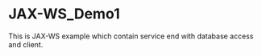 JAX-WS_Demo1
============

This is JAX-WS example which contain service end with database access and client.
